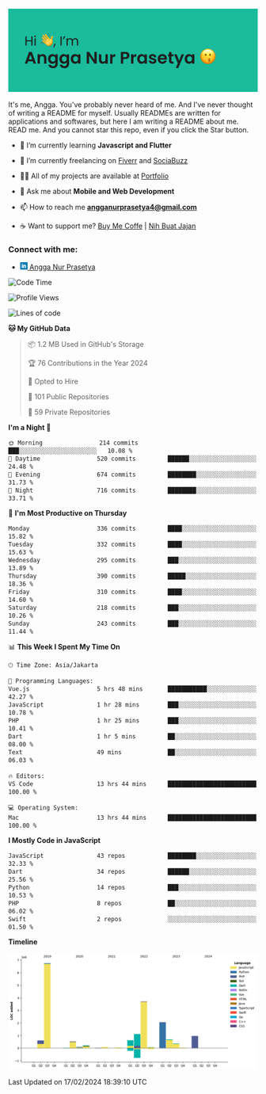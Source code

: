 ![Banner](https://github.com/prasetyanurangga/prasetyanurangga/blob/main/banner.png)

It's me, Angga. You've probably never heard of me. And I've never thought of writing a README for myself. Usually READMEs are written for applications and softwares, but here I am writing a README about me. READ me. And you cannot star this repo, even if you click the Star button.


- 🌱 I’m currently learning **Javascript and Flutter**

- 🔭 I’m currently freelancing on [Fiverr](https://www.fiverr.com/share/mYpyGx) and [SociaBuzz](https://www.sociabuzz.com/anggaprasetya/s/saya-akan-membuat-aplikasi-mobile-untuk-anda)

- 👨‍💻 All of my projects are available at [Portfolio](https://angganurprasetya.deno.dev)

- 💬 Ask me about **Mobile and Web Development**

- 📫 How to reach me **angganurprasetya4@gmail.com**

- ☕ Want to support me? [Buy Me Coffe](https://ko-fi.com/prasetyanurangga) | [Nih Buat Jajan](https://www.nihbuatjajan.com/prasetyanurangga)

<h3 align="left">Connect with me:</h3>
<ul>
<li> <a href="https://linkedin.com/in/angga-nur-prasetya-936687180" target="_blank"><img  src="https://raw.githubusercontent.com/prasetyanurangga/prasetyanurangga/main/linkedin.png" height="15" /> Angga Nur Prasetya </a> </li>
</ul>

<!--START_SECTION:waka-->
![Code Time](http://img.shields.io/badge/Code%20Time-161%20hrs%2053%20mins-blue)

![Profile Views](http://img.shields.io/badge/Profile%20Views-11-blue)

![Lines of code](https://img.shields.io/badge/From%20Hello%20World%20I%27ve%20Written-17.9%20million%20lines%20of%20code-blue)

**🐱 My GitHub Data** 

> 📦 1.2 MB Used in GitHub's Storage 
 > 
> 🏆 76 Contributions in the Year 2024
 > 
> 💼 Opted to Hire
 > 
> 📜 101 Public Repositories 
 > 
> 🔑 59 Private Repositories 
 > 
**I'm a Night 🦉** 

```text
🌞 Morning                214 commits         ███░░░░░░░░░░░░░░░░░░░░░░   10.08 % 
🌆 Daytime                520 commits         ██████░░░░░░░░░░░░░░░░░░░   24.48 % 
🌃 Evening                674 commits         ████████░░░░░░░░░░░░░░░░░   31.73 % 
🌙 Night                  716 commits         ████████░░░░░░░░░░░░░░░░░   33.71 % 
```
📅 **I'm Most Productive on Thursday** 

```text
Monday                   336 commits         ████░░░░░░░░░░░░░░░░░░░░░   15.82 % 
Tuesday                  332 commits         ████░░░░░░░░░░░░░░░░░░░░░   15.63 % 
Wednesday                295 commits         ███░░░░░░░░░░░░░░░░░░░░░░   13.89 % 
Thursday                 390 commits         █████░░░░░░░░░░░░░░░░░░░░   18.36 % 
Friday                   310 commits         ████░░░░░░░░░░░░░░░░░░░░░   14.60 % 
Saturday                 218 commits         ███░░░░░░░░░░░░░░░░░░░░░░   10.26 % 
Sunday                   243 commits         ███░░░░░░░░░░░░░░░░░░░░░░   11.44 % 
```


📊 **This Week I Spent My Time On** 

```text
🕑︎ Time Zone: Asia/Jakarta

💬 Programming Languages: 
Vue.js                   5 hrs 48 mins       ███████████░░░░░░░░░░░░░░   42.27 % 
JavaScript               1 hr 28 mins        ███░░░░░░░░░░░░░░░░░░░░░░   10.78 % 
PHP                      1 hr 25 mins        ███░░░░░░░░░░░░░░░░░░░░░░   10.41 % 
Dart                     1 hr 5 mins         ██░░░░░░░░░░░░░░░░░░░░░░░   08.00 % 
Text                     49 mins             ██░░░░░░░░░░░░░░░░░░░░░░░   06.03 % 

🔥 Editors: 
VS Code                  13 hrs 44 mins      █████████████████████████   100.00 % 

💻 Operating System: 
Mac                      13 hrs 44 mins      █████████████████████████   100.00 % 
```

**I Mostly Code in JavaScript** 

```text
JavaScript               43 repos            ████████░░░░░░░░░░░░░░░░░   32.33 % 
Dart                     34 repos            ██████░░░░░░░░░░░░░░░░░░░   25.56 % 
Python                   14 repos            ███░░░░░░░░░░░░░░░░░░░░░░   10.53 % 
PHP                      8 repos             ██░░░░░░░░░░░░░░░░░░░░░░░   06.02 % 
Swift                    2 repos             ░░░░░░░░░░░░░░░░░░░░░░░░░   01.50 % 
```



**Timeline**

![Lines of Code chart](https://raw.githubusercontent.com/prasetyanurangga/prasetyanurangga/main/assets/bar_graph.png)


 Last Updated on 17/02/2024 18:39:10 UTC
<!--END_SECTION:waka-->
